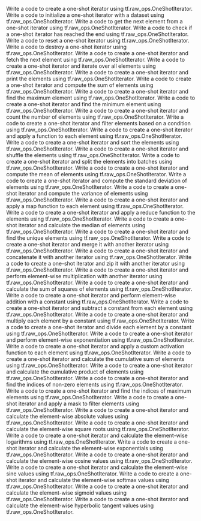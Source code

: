Write a code to create a one-shot iterator using tf.raw_ops.OneShotIterator.
Write a code to initialize a one-shot iterator with a dataset using tf.raw_ops.OneShotIterator.
Write a code to get the next element from a one-shot iterator using tf.raw_ops.OneShotIterator.
Write a code to check if a one-shot iterator has reached the end using tf.raw_ops.OneShotIterator.
Write a code to reset a one-shot iterator using tf.raw_ops.OneShotIterator.
Write a code to destroy a one-shot iterator using tf.raw_ops.OneShotIterator.
Write a code to create a one-shot iterator and fetch the next element using tf.raw_ops.OneShotIterator.
Write a code to create a one-shot iterator and iterate over all elements using tf.raw_ops.OneShotIterator.
Write a code to create a one-shot iterator and print the elements using tf.raw_ops.OneShotIterator.
Write a code to create a one-shot iterator and compute the sum of elements using tf.raw_ops.OneShotIterator.
Write a code to create a one-shot iterator and find the maximum element using tf.raw_ops.OneShotIterator.
Write a code to create a one-shot iterator and find the minimum element using tf.raw_ops.OneShotIterator.
Write a code to create a one-shot iterator and count the number of elements using tf.raw_ops.OneShotIterator.
Write a code to create a one-shot iterator and filter elements based on a condition using tf.raw_ops.OneShotIterator.
Write a code to create a one-shot iterator and apply a function to each element using tf.raw_ops.OneShotIterator.
Write a code to create a one-shot iterator and sort the elements using tf.raw_ops.OneShotIterator.
Write a code to create a one-shot iterator and shuffle the elements using tf.raw_ops.OneShotIterator.
Write a code to create a one-shot iterator and split the elements into batches using tf.raw_ops.OneShotIterator.
Write a code to create a one-shot iterator and compute the mean of elements using tf.raw_ops.OneShotIterator.
Write a code to create a one-shot iterator and compute the standard deviation of elements using tf.raw_ops.OneShotIterator.
Write a code to create a one-shot iterator and compute the variance of elements using tf.raw_ops.OneShotIterator.
Write a code to create a one-shot iterator and apply a map function to each element using tf.raw_ops.OneShotIterator.
Write a code to create a one-shot iterator and apply a reduce function to the elements using tf.raw_ops.OneShotIterator.
Write a code to create a one-shot iterator and calculate the median of elements using tf.raw_ops.OneShotIterator.
Write a code to create a one-shot iterator and find the unique elements using tf.raw_ops.OneShotIterator.
Write a code to create a one-shot iterator and merge it with another iterator using tf.raw_ops.OneShotIterator.
Write a code to create a one-shot iterator and concatenate it with another iterator using tf.raw_ops.OneShotIterator.
Write a code to create a one-shot iterator and zip it with another iterator using tf.raw_ops.OneShotIterator.
Write a code to create a one-shot iterator and perform element-wise multiplication with another iterator using tf.raw_ops.OneShotIterator.
Write a code to create a one-shot iterator and calculate the sum of squares of elements using tf.raw_ops.OneShotIterator.
Write a code to create a one-shot iterator and perform element-wise addition with a constant using tf.raw_ops.OneShotIterator.
Write a code to create a one-shot iterator and subtract a constant from each element using tf.raw_ops.OneShotIterator.
Write a code to create a one-shot iterator and multiply each element by a constant using tf.raw_ops.OneShotIterator.
Write a code to create a one-shot iterator and divide each element by a constant using tf.raw_ops.OneShotIterator.
Write a code to create a one-shot iterator and perform element-wise exponentiation using tf.raw_ops.OneShotIterator.
Write a code to create a one-shot iterator and apply a custom activation function to each element using tf.raw_ops.OneShotIterator.
Write a code to create a one-shot iterator and calculate the cumulative sum of elements using tf.raw_ops.OneShotIterator.
Write a code to create a one-shot iterator and calculate the cumulative product of elements using tf.raw_ops.OneShotIterator.
Write a code to create a one-shot iterator and find the indices of non-zero elements using tf.raw_ops.OneShotIterator.
Write a code to create a one-shot iterator and find the indices of maximum elements using tf.raw_ops.OneShotIterator.
Write a code to create a one-shot iterator and apply a mask to filter elements using tf.raw_ops.OneShotIterator.
Write a code to create a one-shot iterator and calculate the element-wise absolute values using tf.raw_ops.OneShotIterator.
Write a code to create a one-shot iterator and calculate the element-wise square roots using tf.raw_ops.OneShotIterator.
Write a code to create a one-shot iterator and calculate the element-wise logarithms using tf.raw_ops.OneShotIterator.
Write a code to create a one-shot iterator and calculate the element-wise exponentials using tf.raw_ops.OneShotIterator.
Write a code to create a one-shot iterator and calculate the element-wise cosine values using tf.raw_ops.OneShotIterator.
Write a code to create a one-shot iterator and calculate the element-wise sine values using tf.raw_ops.OneShotIterator.
Write a code to create a one-shot iterator and calculate the element-wise softmax values using tf.raw_ops.OneShotIterator.
Write a code to create a one-shot iterator and calculate the element-wise sigmoid values using tf.raw_ops.OneShotIterator.
Write a code to create a one-shot iterator and calculate the element-wise hyperbolic tangent values using tf.raw_ops.OneShotIterator.
